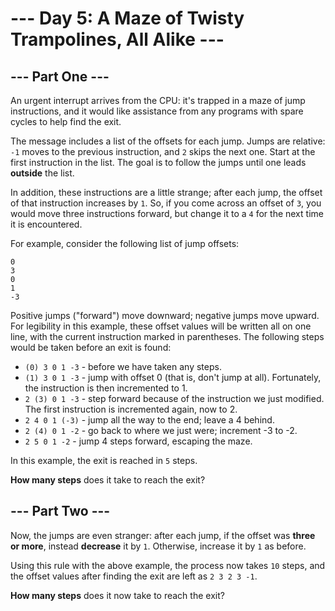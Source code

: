 # --- Day 5: A Maze of Twisty Trampolines, All Alike ---

## --- Part One ---

An urgent interrupt arrives from the CPU: it's trapped in a maze of jump instructions, and it would like assistance from
any programs with spare cycles to help find the exit.

The message includes a list of the offsets for each jump. Jumps are relative: `-1` moves to the previous instruction,
and `2` skips the next one. Start at the first instruction in the list. The goal is to follow the jumps until one leads
**outside** the list.

In addition, these instructions are a little strange; after each jump, the offset of that instruction increases by `1`.
So, if you come across an offset of `3`, you would move three instructions forward, but change it to a `4` for the next
time it is encountered.

For example, consider the following list of jump offsets:

```
0
3
0
1
-3
```

Positive jumps ("forward") move downward; negative jumps move upward. For legibility in this example, these offset
values will be written all on one line, with the current instruction marked in parentheses. The following steps would be
taken before an exit is found:

- `(0) 3 0 1 -3` - before we have taken any steps.
- `(1) 3 0 1 -3` - jump with offset 0 (that is, don't jump at all). Fortunately, the instruction is then
  incremented to 1.
- `2 (3) 0 1 -3` - step forward because of the instruction we just modified. The first instruction is incremented again,
  now to 2.
- `2 4 0 1 (-3)` - jump all the way to the end; leave a 4 behind.
- `2 (4) 0 1 -2` - go back to where we just were; increment -3 to -2.
- `2 5 0 1 -2` - jump 4 steps forward, escaping the maze.

In this example, the exit is reached in `5` steps.

**How many steps** does it take to reach the exit?

## --- Part Two ---

Now, the jumps are even stranger: after each jump, if the offset was **three or more**, instead **decrease** it by `1`.
Otherwise, increase it by `1` as before.

Using this rule with the above example, the process now takes `10` steps, and the offset values after finding the exit
are left as `2 3 2 3 -1`.

**How many steps** does it now take to reach the exit?